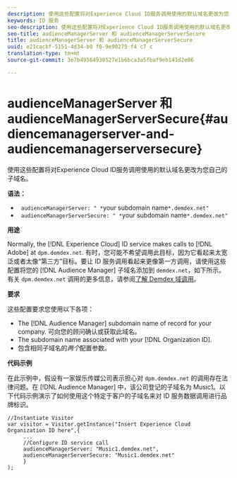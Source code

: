 ```yaml
---
description: 使用这些配置将对Experience Cloud ID服务调用使用的默认域名更改为您自己的子域名。
keywords: ID 服务
seo-description: 使用这些配置将对Experience Cloud ID服务调用使用的默认域名更改为您自己的子域名。
seo-title: audienceManagerServer 和 audienceManagerServerSecure
title: audienceManagerServer 和 audienceManagerServerSecure
uuid: e21cacbf-5151-4d34-b0 f0-9e90275 f4 c7 c
translation-type: tm+mt
source-git-commit: 3e7b49564938527e1b6bca3a5fbaf9eb141d2e06

---
```



# audienceManagerServer 和 audienceManagerServerSecure{#audiencemanagerserver-and-audiencemanagerserversecure}

使用这些配置将对Experience Cloud ID服务调用使用的默认域名更改为您自己的子域名。

**语法：**

* ` audienceManagerServer: " *`your subdomain name`*.demdex.net"`
* ` audienceManagerServerSecure: " *`your subdomain name`*.demdex.net"`

**用途**

Normally, the [!DNL Experience Cloud] ID service makes calls to [!DNL Adobe] at `dpm.demdex.net`. 有时，您可能不希望调用此目标，因为它看起来太宽泛或者太像“第三方”目标。要让 ID 服务调用看起来更像第一方调用，请使用这些配置将您的 [!DNL Audience Manager] 子域名添加到 `demdex.net`，如下所示。有关 `dpm.demdex.net` 调用的更多信息，请参阅[了解 Demdex 域调用](https://marketing.adobe.com/resources/help/en_US/aam/demdex-calls.html)。

**要求**

这些配置要求您使用以下各项：

* The [!DNL Audience Manager] subdomain name of record for your company. 可向您的顾问确认或获取此域名。
* The subdomain name associated with your [!DNL Organization ID].
* 包含相同子域名的*两个*配置参数。

**代码示例**

在此示例中，假设有一家娱乐传媒公司表示担心对 `dpm.demdex.net` 的调用存在法律问题。在 [!DNL Audience Manager] 中，该公司登记的子域名为 Music1。以下代码示例演示了如何使用这个特定于客户的子域名来对 ID 服务数据调用进行品牌标识。

```
//Instantiate Visitor 
var visitor = Visitor.getInstance("Insert Experience Cloud Organization ID here",{ 
     ... 
     //Configure ID service call 
     audienceManagerServer: "Music1.demdex.net", 
     audienceManagerServerSecure: "Music1.demdex.net" 
     } 
);
```

